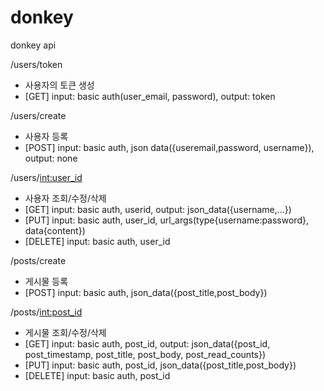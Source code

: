 # donkey

donkey api

/users/token 
 - 사용자의 토큰 생성
 - [GET] input: basic auth(user_email, password), output: token
 
/users/create
 - 사용자 등록
 - [POST] input: basic auth, json data({useremail,password, username}), output: none
 
/users/<int:user_id>
 - 사용자 조회/수정/삭제
 - [GET] input: basic auth, userid, output: json_data({username,...})
 - [PUT] input: basic auth, user_id, url_args(type{username:password}, data{content})
 - [DELETE] input: basic auth, user_id
 
/posts/create
 - 게시물 등록
 - [POST] input: basic auth, json_data({post_title,post_body})

/posts/<int:post_id>
 - 게시물 조회/수정/삭제
 - [GET] input: basic auth, post_id, output: json_data({post_id, post_timestamp, post_title, post_body, post_read_counts})
 - [PUT] input: basic auth, post_id, json_data({post_title,post_body})
 - [DELETE] input: basic auth, post_id
